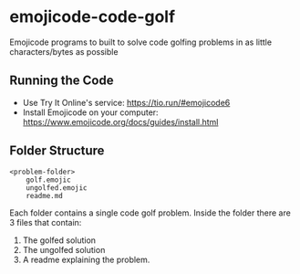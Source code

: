 # emojicode-code-golf

Emojicode programs to built to solve code golfing problems in as little characters/bytes as possible

## Running the Code

* Use Try It Online's service: https://tio.run/#emojicode6
* Install Emojicode on your computer: https://www.emojicode.org/docs/guides/install.html

## Folder Structure
```
<problem-folder>
    golf.emojic         
    ungolfed.emojic
    readme.md
```

Each folder contains a single code golf problem.
Inside the folder there are 3 files that contain:
1. The golfed solution
1. The ungolfed solution
1. A readme explaining the problem.

